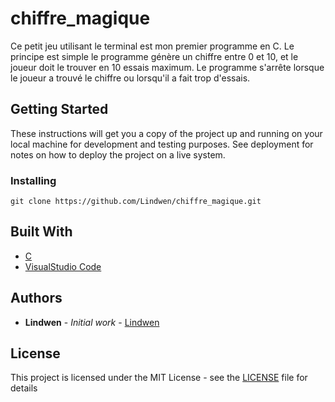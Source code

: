 # chiffre_magique

Ce petit jeu utilisant le terminal est mon premier programme en C.
Le principe est simple le programme génère un chiffre entre 0 et 10, et le joueur doit le trouver en 10 essais maximum. Le programme s'arrête lorsque le joueur a trouvé le chiffre ou lorsqu'il a fait trop d'essais.

## Getting Started

These instructions will get you a copy of the project up and running on your local machine for development and testing purposes. See deployment for notes on how to deploy the project on a live system.

### Installing

```
git clone https://github.com/Lindwen/chiffre_magique.git
```

## Built With

* [C](https://devdocs.io/c/)
* [VisualStudio Code](https://code.visualstudio.com/download)

## Authors

* **Lindwen** - *Initial work* - [Lindwen](https://github.com/Lindwen)

## License

This project is licensed under the MIT License - see the [LICENSE](LICENSE) file for details
